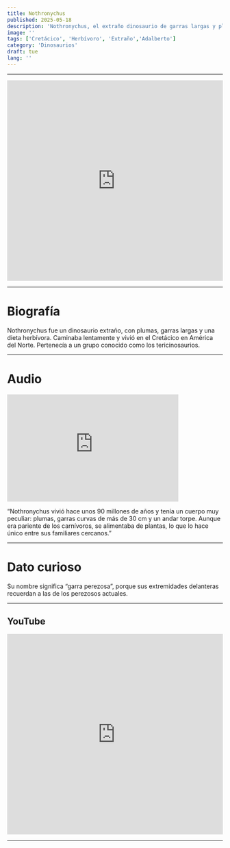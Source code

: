 ```yaml
---
title: Nothronychus
published: 2025-05-18
description: 'Nothronychus, el extraño dinosaurio de garras largas y plumas, caminaba lentamente en el Cretácico.'
image: ''
tags: ['Cretácico', 'Herbívoro', 'Extraño','Adalberto']
category: 'Dinosaurios'
draft: tue 
lang: ''
---
```


---
<iframe width="100%" height="468" src="https://drive.google.com/file/d/1WWYl6gTfqPr9ivuHz9BEquQ63oz5vFi9/preview" frameborder="0" allowfullscreen></iframe>

---

# Biografía

Nothronychus fue un dinosaurio extraño, con plumas, garras largas y una dieta herbívora. Caminaba lentamente y vivió en el Cretácico en América del Norte. Pertenecía a un grupo conocido como los tericinosaurios.

---

# Audio
<iframe width="400" height="250" src="https://drive.google.com/file/d/1F8O7p_M3QjnCeVLwjrS0WiLMrLphK20r/preview" frameborder="0" allowfullscreen></iframe>

“Nothronychus vivió hace unos 90 millones de años y tenía un cuerpo muy peculiar: plumas, garras curvas de más de 30 cm y un andar torpe. Aunque era pariente de los carnívoros, se alimentaba de plantas, lo que lo hace único entre sus familiares cercanos.”

---

# Dato curioso
Su nombre significa “garra perezosa”, porque sus extremidades delanteras recuerdan a las de los perezosos actuales.

---
## YouTube

<iframe width="100%" height="468" src="https://www.youtube.com/embed/tM1Lx40HJFQ" title="YouTube video player" frameborder="0" allow="accelerometer; autoplay; clipboard-write; encrypted-media; gyroscope; picture-in-picture; web-share" allowfullscreen></iframe>

---
